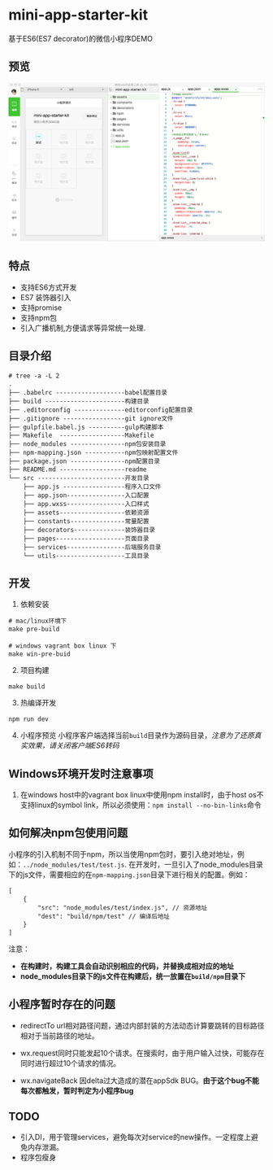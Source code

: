 # mini-app-starter-kit
基于ES6(ES7 decorator)的微信小程序DEMO

## 预览
![](preview.png)

## 特点
- 支持ES6方式开发
- ES7 装饰器引入
- 支持promise
- 支持npm包
- 引入广播机制,方便请求等异常统一处理.

## 目录介绍
```
# tree -a -L 2
.
├── .babelrc -------------------babel配置目录
├── build ----------------------构建目录
├── .editorconfig --------------editorconfig配置目录
├── .gitignore -----------------git ignore文件
├── gulpfile.babel.js ----------gulp构建脚本
├── Makefile  ------------------Makefile
├── node_modules ---------------npm包安装目录
├── npm-mapping.json -----------npm包映射配置文件
├── package.json ---------------npm配置目录
├── README.md ------------------readme
└── src ------------------------开发目录
    ├── app.js -----------------程序入口文件
    ├── app.json----------------入口配置
    ├── app.wxss----------------入口样式
    ├── assets------------------依赖资源
    ├── constants---------------常量配置
    ├── decorators--------------装饰器目录
    ├── pages-------------------页面目录
    ├── services----------------后端服务目录
    └── utils-------------------工具目录
```

## 开发
1. 依赖安装
```
# mac/linux环境下
make pre-build

# windows vagrant box linux 下
make win-pre-buid
```

2. 项目构建
```
make build
```

3. 热编译开发
```
npm run dev
```

4. 小程序预览
小程序客户端选择当前`build`目录作为源码目录，*注意为了还原真实效果，请关闭客户端ES6转码*

## Windows环境开发时注意事项
1. 在windows host中的vagrant box linux中使用npm install时，由于host os不支持linux的symbol link，所以必须使用：`npm install --no-bin-links`命令

## 如何解决npm包使用问题
小程序的引入机制不同于npm，所以当使用npm包时，要引入绝对地址，例如：`../node_modules/test/test.js`.
在开发时，一旦引入了node_modules目录下的js文件，需要相应的在`npm-mapping.json`目录下进行相关的配置。例如：
```
[
    {
        "src": "node_modules/test/index.js", // 资源地址
        "dest": "build/npm/test" // 编译后地址
    }
]
```

注意：

- **在构建时，构建工具会自动识别相应的代码，并替换成相对应的地址**
- **node_modules目录下的js文件在构建后，统一放置在`build/npm`目录下**

## 小程序暂时存在的问题
- redirectTo url相对路径问题，通过内部封装的方法动态计算要跳转的目标路径相对于当前路径的地址。

- wx.request同时只能发起10个请求。在搜索时，由于用户输入过快，可能存在同时进行超过10个请求的情况。

- wx.navigateBack 因delta过大造成的潜在appSdk BUG。**由于这个bug不能每次都触发，暂时判定为小程序bug**

## TODO
* 引入DI，用于管理services，避免每次对service的new操作。一定程度上避免内存泄漏。
* 程序包瘦身
